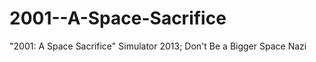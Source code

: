 2001--A-Space-Sacrifice
=======================

"2001: A Space Sacrifice" Simulator 2013; Don't Be a Bigger Space Nazi
